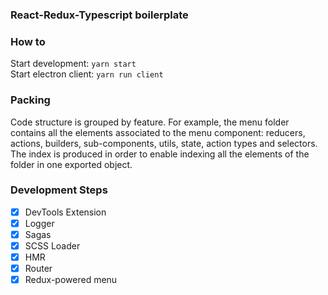 ### React-Redux-Typescript boilerplate

### How to

Start development: `yarn start`  
Start electron client: `yarn run client`

### Packing

Code structure is grouped by feature. For example, the menu folder contains all the elements associated to the menu component: reducers, actions, builders, sub-components, utils, state, action types and selectors.  
The index is produced in order to enable indexing all the elements of the folder in one exported object.

### Development Steps

- [x] DevTools Extension
- [x] Logger
- [x] Sagas
- [x] SCSS Loader
- [x] HMR
- [x] Router
- [x] Redux-powered menu
